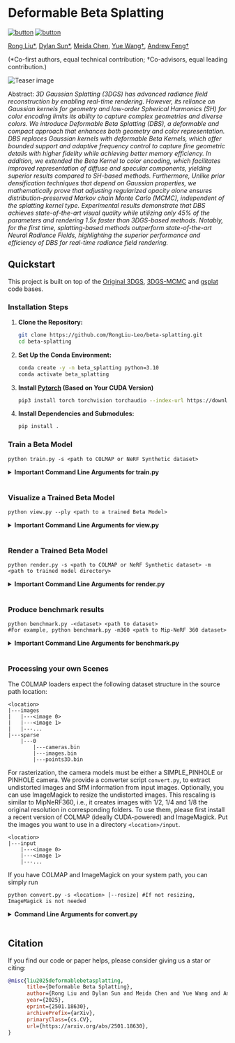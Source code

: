 # Deformable Beta Splatting

[![button](https://img.shields.io/badge/Project-Website-blue.svg?style=social&logo=Google-Chrome)](https://rongliu-leo.github.io/beta-splatting/)
[![button](https://img.shields.io/badge/Paper-arXiv-red.svg?style=social&logo=arXiv)](https://arxiv.org/abs/2501.18630)

<span class="author-block">
  <a href="https://rongliu-leo.github.io/">Rong Liu*</a>,
</span>
<span class="author-block">
  <a href="">Dylan Sun*</a>,
</span>
<span class="author-block">
  <a href="https://www.linkedin.com/in/meida-chen-938a265b/">Meida Chen</a>,
</span>
<span class="author-block">
  <a href="https://yuewang.xyz/">Yue Wang†</a>,
</span>
<span class="author-block">
  <a href="https://scholar.google.com/citations?user=JKWxGfsAAAAJ&hl=en">Andrew Feng†</a>
</span>

(*Co-first authors, equal technical contribution; †Co-advisors, equal leading contribution.)

![Teaser image](assets/teaser.png)

Abstract: *3D Gaussian Splatting (3DGS) has advanced radiance field reconstruction by enabling real-time rendering. However, its reliance on Gaussian kernels for geometry and low-order Spherical Harmonics (SH) for color encoding limits its ability to capture complex geometries and diverse colors. We introduce Deformable Beta Splatting (DBS), a deformable and compact approach that enhances both geometry and color representation. DBS replaces Gaussian kernels with deformable Beta Kernels, which offer bounded support and adaptive frequency control to capture fine geometric details with higher fidelity while achieving better memory efficiency. In addition, we extended the Beta Kernel to color encoding, which facilitates improved representation of diffuse and specular components, yielding superior results compared to SH-based methods. Furthermore, Unlike prior densification techniques that depend on Gaussian properties, we mathematically prove that adjusting regularized opacity alone ensures distribution-preserved Markov chain Monte Carlo (MCMC), independent of the splatting kernel type. Experimental results demonstrate that DBS achieves state-of-the-art visual quality while utilizing only 45% of the parameters and rendering 1.5x faster than 3DGS-based methods. Notably, for the first time, splatting-based methods outperform state-of-the-art Neural Radiance Fields, highlighting the superior performance and efficiency of DBS for real-time radiance field rendering.*

## Quickstart

This project is built on top of the [Original 3DGS](https://github.com/graphdeco-inria/gaussian-splatting), [3DGS-MCMC](https://github.com/ubc-vision/3dgs-mcmc) and [gsplat](https://github.com/nerfstudio-project/gsplat) code bases.

### Installation Steps

1. **Clone the Repository:**
   ```sh
   git clone https://github.com/RongLiu-Leo/beta-splatting.git
   cd beta-splatting
   ```
1. **Set Up the Conda Environment:**
    ```sh
    conda create -y -n beta_splatting python=3.10
    conda activate beta_splatting
    ```
1. **Install [Pytorch](https://pytorch.org/get-started/locally/) (Based on Your CUDA Version)**
    ```sh
    pip3 install torch torchvision torchaudio --index-url https://download.pytorch.org/whl/cu118
    ```
1. **Install Dependencies and Submodules:**
    ```sh
    pip install .
    ```

### Train a Beta Model
```shell
python train.py -s <path to COLMAP or NeRF Synthetic dataset>
```
<details>
<summary><span style="font-weight: bold;">Important Command Line Arguments for train.py</span></summary>

  #### --source_path / -s
  Path to the source directory containing a COLMAP or Synthetic NeRF data set.
  #### --model_path / -m 
  Path where the trained model should be stored.
  #### --resolution / -r
  Image resolution downsample factor.
  #### --white_background / -w
  Whether use white background.
  #### --eval
  Whether use evaluation mode.
  #### --sh_degree
  Degree used in Spherical Harmonics (SH).
  #### --sb_number
  Light source number used in Spherical Betas (SB).

</details>
<br>

### Visualize a Trained Beta Model
```shell
python view.py --ply <path to a trained Beta Model>
```
<details>
<summary><span style="font-weight: bold;">Important Command Line Arguments for view.py</span></summary>

  #### --ply
  Path to a trained Beta Model.
  #### --port
  Port to connect to the viewer.

</details>
<br>

### Render a Trained Beta Model
```shell
python render.py -s <path to COLMAP or NeRF Synthetic dataset> -m <path to trained model directory> 
```
<details>
<summary><span style="font-weight: bold;">Important Command Line Arguments for render.py</span></summary>

  #### --source_path / -s
  Path to the source directory containing a COLMAP or Synthetic NeRF data set.
  #### --model_path / -m 
  Path to the trained model directory where the trained model should be stored (```output/<random>``` by default).
  #### --render_mode {RGB,Diffuse,Specular}
  Specifies which mode to render (```RGB``` by default).
  #### --iteration
  Loading trained iteration for rendering. "Best" by default.

</details>
<br>

### Produce benchmark results
```shell
python benchmark.py -<dataset> <path to dataset>
#For example, python benchmark.py -m360 <path to Mip-NeRF 360 dataset>
```
<details>
<summary><span style="font-weight: bold;">Important Command Line Arguments for benchmark.py</span></summary>

  #### --output_path
  Path to output directory. "eval" by default.
  #### --mipnerf360 / -m360
  Path to Mip-NeRF360 dataset
  #### --tanksandtemples / -tat 
  Path to Tanks and Temples dataset
  #### --deepblending / -db 
  Path to Deep Blending dataset
  #### --nerfsynthetic / -ns
  Path to NeRF Synthetic dataset

</details>
<br>

### Processing your own Scenes

The COLMAP loaders expect the following dataset structure in the source path location:

```
<location>
|---images
|   |---<image 0>
|   |---<image 1>
|   |---...
|---sparse
    |---0
        |---cameras.bin
        |---images.bin
        |---points3D.bin
```

For rasterization, the camera models must be either a SIMPLE_PINHOLE or PINHOLE camera. We provide a converter script ```convert.py```, to extract undistorted images and SfM information from input images. Optionally, you can use ImageMagick to resize the undistorted images. This rescaling is similar to MipNeRF360, i.e., it creates images with 1/2, 1/4 and 1/8 the original resolution in corresponding folders. To use them, please first install a recent version of COLMAP (ideally CUDA-powered) and ImageMagick. Put the images you want to use in a directory ```<location>/input```.
```
<location>
|---input
    |---<image 0>
    |---<image 1>
    |---...
```
 If you have COLMAP and ImageMagick on your system path, you can simply run 
```shell
python convert.py -s <location> [--resize] #If not resizing, ImageMagick is not needed
```

<details>
<summary><span style="font-weight: bold;">Command Line Arguments for convert.py</span></summary>

  #### --no_gpu
  Flag to avoid using GPU in COLMAP.
  #### --skip_matching
  Flag to indicate that COLMAP info is available for images.
  #### --source_path / -s
  Location of the inputs.
  #### --camera 
  Which camera model to use for the early matching steps, ```OPENCV``` by default.
  #### --resize
  Flag for creating resized versions of input images.
  #### --colmap_executable
  Path to the COLMAP executable (```.bat``` on Windows).
  #### --magick_executable
  Path to the ImageMagick executable.
</details>
<br>

## Citation
If you find our code or paper helps, please consider giving us a star or citing:
```bibtex
@misc{liu2025deformablebetasplatting,
      title={Deformable Beta Splatting}, 
      author={Rong Liu and Dylan Sun and Meida Chen and Yue Wang and Andrew Feng},
      year={2025},
      eprint={2501.18630},
      archivePrefix={arXiv},
      primaryClass={cs.CV},
      url={https://arxiv.org/abs/2501.18630}, 
}
```